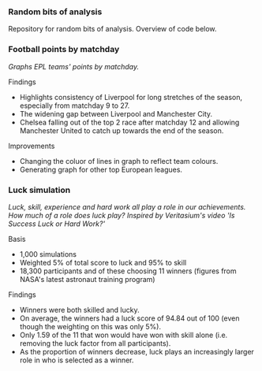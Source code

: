 ### Random bits of analysis

Repository for random bits of analysis. Overview of code below.

### Football points by matchday
*Graphs EPL teams' points by matchday.*

Findings
- Highlights consistency of Liverpool for long stretches of the season, especially from matchday 9 to 27.
- The widening gap between Liverpool and Manchester City.
- Chelsea falling out of the top 2 race after matchday 12 and allowing Manchester United to catch up towards the end of the season.

Improvements
- Changing the coluor of lines in graph to reflect team colours.
- Generating graph for other top European leagues.


### Luck simulation
*Luck, skill, experience and hard work all play a role in our achievements. How much of a role does luck play?*
*Inspired by Veritasium's video 'Is Success Luck or Hard Work?'*

Basis
- 1,000 simulations
- Weighted 5% of total score to luck and 95% to skill
- 18,300 participants and of these choosing 11 winners (figures from NASA's latest astronaut training program)

Findings 
- Winners were both skilled and lucky.
- On average, the winners had a luck score of 94.84 out of 100 (even though the weighting on this was only 5%).
- Only 1.59 of the 11 that won would have won with skill alone (i.e. removing the luck factor from all participants).
- As the proportion of winners decrease, luck plays an increasingly larger role in who is selected as a winner.
